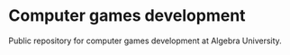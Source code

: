 # Computer games development
Public repository for computer games development at Algebra University.
